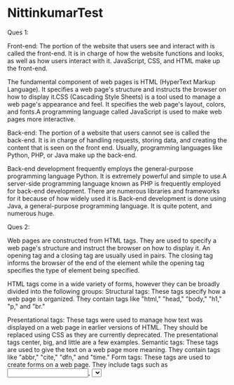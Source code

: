 # NittinkumarTest
Ques 1:

Front-end:
The portion of the website that users see and interact with is called the front-end. It is in charge of how the website functions and looks, as well as how users interact with it. JavaScript, CSS, and HTML make up the front-end.

The fundamental component of web pages is HTML (HyperText Markup Language). It specifies a web page's structure and instructs the browser on how to display it.CSS (Cascading Style Sheets) is a tool used to manage a web page's appearance and feel. It specifies the web page's layout, colors, and fonts.A programming language called JavaScript is used to make web pages more interactive. 

Back-end:
The portion of a website that users cannot see is called the back-end. It is in charge of handling requests, storing data, and creating the content that is seen on the front end. Usually, programming languages like Python, PHP, or Java make up the back-end.

Back-end development frequently employs the general-purpose programming language Python. It is extremely powerful and simple to use.A server-side programming language known as PHP is frequently employed for back-end development. There are numerous libraries and frameworks for it because of how widely used it is.Back-end development is done using Java, a general-purpose programming language. It is quite potent, and numerous huge.


Ques 2:

Web pages are constructed from HTML tags. They are used to specify a web page's structure and instruct the browser on how to display it. An opening tag and a closing tag are usually used in pairs. The closing tag informs the browser of the end of the element while the opening tag specifies the type of element being specified.

HTML tags come in a wide variety of forms, however they can be broadly divided into the following groups:
Structural tags: These tags specify how a web page is organized. They contain tags like "html," "head," "body," "h1," "p," and "br."

Presentational tags: These tags were used to manage how text was displayed on a web page in earlier versions of HTML. They should be replaced using CSS as they are currently deprecated. The presentational tags center, big, and little are a few examples.
Semantic tags: These tags are used to give the text on a web page more meaning. They contain tags like "abbr," "cite," "dfn," and "time."
Form tags: These tags are used to create forms on a web page. They include tags such as <input>, <select>, and <textarea>.


Here are some examples of HTML tags:
The <html> tag defines the beginning of an HTML document.
The <head> tag defines the header of an HTML document.
The <body> tag defines the body of an HTML document.
The <h1> tag defines a level 1 heading.
The <p> tag defines a paragraph.
The <br> tag inserts a line break.
The <b> tag defines bold text.
The <i> tag defines italic text.
The <u> tag defines underlined text.
The <font> tag defines the font, size, and color of text.
The <color> tag defines the color of text.
The <abbr> tag defines an abbreviation.
The <cite> tag defines the title of a work.
The <dfn> tag defines a term that is going to be defined within the content.
The <time> tag defines a time.
The <input> tag defines an input field.
The <select> tag defines a dropdown menu.
The <textarea> tag defines a text area.
I hope this helps! Let me know if you have any other questions.






Ques 3:
A concept in web development called the Virtual DOM (Document Object Model) provides an abstraction of the actual browser DOM. It is an in-memory version of the HTML code for a web page or application.

Here is a brief description of how the Virtual DOM functions:

Initial render: When a React component is created, a corresponding Virtual DOM representation of the component's structure and content is generated.

Diffing: React creates a new Virtual DOM representation of the modified component whenever a component's state or props change.

Algorithm for diffing: To find changes or adjustments that need to be made, React's diffing algorithm compares the current Virtual DOM with the old Virtual DOM representation.

Minimal updates: After identifying the differences, React determines the minimal set of changes required to update the actual browser DOM. This process is called reconciliation.


Batch updates: React performs batch updates to minimize the number of interactions with the actual browser DOM. It collects all the changes needed and applies them in a single batch, which improves performance.

Updating the DOM: Finally, React updates the real browser DOM with the changes identified during the reconciliation process. Only the necessary updates are made, which leads to efficient rendering.


The Virtual DOM's main advantage is performance improvement. React reduces the overall processing cost by comparing the Virtual DOM rather than directly modifying the browser DOM. This minimizes the amount of updates required. React can effectively update only the portions of the website that need to be updated thanks to this method, which leads to faster rendering and a more responsive user experience.




Ques 4:

Two distinct categories of database management systems, MySQL and NoSQL, each have unique properties. Among the main distinctions between NoSQL, a non-relational database management system, and MySQL, a relational database management system, are as follows:

Data Model: Data is organized into tables with specified schemas and relationships between tables in MySQL's structured, tabular data model, which is based on SQL (Structured Query Language). The usage of many data models in NoSQL databases, such as key-value pairs, document-based, columnar, or graph-based, allows for greater flexibility when managing unstructured or semi-structured data.

Schema: Prior to inserting data into a MySQL database, the structure of the tables and the connections between them must be established. NoSQL databases lack a predefined schema, allowing for flexible and dynamic data structures.

Scalability: Most MySQL databases are vertically scalable, which means that new hardware on a single server can manage higher workloads. NoSQL databases are built for horizontal scalability, which enables them to handle massive data volumes and heavy traffic loads by distributing the data across several servers, especially those built on distributed systems.

Query Language: MySQL uses SQL as its query language, providing a standardized and powerful language for retrieving, manipulating, and managing data. NoSQL databases often have their own query languages, which may differ between database types. Some NoSQL databases also provide support for SQL-like querying.


Data Integrity and Transactions: MySQL upholds the ACID (Atomicity, Consistency, Isolation, Durability) principles to guarantee solid data integrity. It supports transactions, which ensure that several database operations are carried out as a single action, preserving data consistency. NoSQL databases could provide weaker consistency models because they place more emphasis on performance and scalability than on rigid consistency requirements. With certain trade-offs, some NoSQL databases offer eventual consistency or transactional functionality.

Employ Cases: Applications that need structured and relational data, such e-commerce, content management systems, and financial systems, frequently employ MySQL. NoSQL databases are frequently used for applications demanding high levels of scalability and flexibility, real-time analytics, content delivery networks, and handling massive amounts of unstructured or semi-structured data.





Ques 5:
Data is saved as documents since MongoDB is a document-oriented database. The data types that can be contained in documents include objects, arrays, strings, numbers, and JSON objects. Documents are comparable to JSON objects. The data types of the fields in a document can be altered at runtime because MongoDB does not have a rigid structure.

Applications that require unstructured data can benefit from MongoDB. For instance, MongoDB is frequently used to store data from IoT, e-commerce, and social media apps. For applications that need to be able to scale horizontally, MongoDB is a great choice.


The following are some benefits of utilizing MongoDB:

Flexible schema: MongoDB's flexible schema makes it simple to store and modify data.
Scaling horizontally: MongoDB can be readily expanded to handle more data because it has this capability.
Performance: MongoDB is a high-performance database that has a high request-to-answer ratio.
Document-oriented: MongoDB's document-oriented data model makes it simple to query and store complicated data.

The following are a few drawbacks of utilizing MongoDB:

Lack of a common query language: MongoDB lacks a common query language, which might make it challenging to understand and utilize.
MongoDB is a more recent database system, and it is less developed than MySQL.


